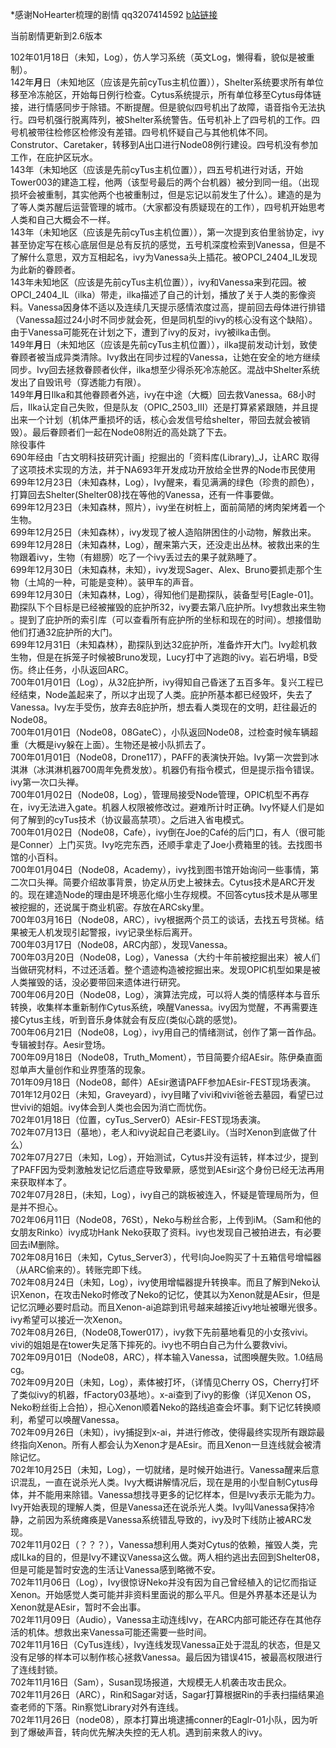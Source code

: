 \*感谢NoHearter梳理的剧情 qq3207414592 [b站链接](http://space.bilibili.com/17435569?share_medium=android&share_source=copy_link&bbid=LxstGCpOeBkuHSxINEg0UWMCMVJgUginfoc&ts=1548688570647)  

当前剧情更新到2.6版本  

102年01月18日（未知，Log），仿人学习系统（英文Log，懒得看，貌似是被重制）。  
142年**月**日（未知地区（应该是先前cyTus主机位置）），Shelter系统要求所有单位移至冷冻舱区，开始每日例行检查。Cytus系统提示，所有单位移至Cytus母体链接，进行情感同步于除错。不断提醒。但是貌似四号机出了故障，语音指令无法执行。四号机强行脱离阵列，被Shelter系统警告。伍号机补上了四号机的工作。四号机被带往检修区检修没有差错。四号机怀疑自己与其他机体不同。Construtor、Caretaker，转移到A出口进行Node08例行建设。四号机没有参加工作，在庇护区玩水。  
143年（未知地区（应该是先前cyTus主机位置）），四五号机进行对话，开始Tower003的建造工程，他两（该型号最后的两个台机器）被分到同一组。（出现损坏会被重制，其实他两个也被重制过，但是忘记以前发生了什么）。建造的是为了等人类苏醒后运营管理的城市。（大家都没有质疑现在的工作），四号机开始思考人类和自己大概会不一样。  
143年（未知地区（应该是先前cyTus主机位置）），第一次提到亥伯里翁协定，ivy甚至协定写在核心底层但是总有反抗的感觉，五号机深度检索到Vanessa，但是不了解什么意思，双方互相起名，ivy为Vanessa头上插花。被OPCI_2404_IL发现为此新的眷顾者。  
143年未知地区（应该是先前cyTus主机位置）），ivy和Vanessa来到花园。被OPCI_2404_IL（ilka）带走，ilka描述了自己的计划，播放了关于人类的影像资料。Vanessa因身体不适以及连续几天提示感情浓度过高，提前回去母体进行排错（Vanessa超过24小时不同步就会死，但是同机型的ivy的核心没有这个缺陷）。由于Vanessa可能死在计划之下，遭到了ivy的反对，ivy被ilka击倒。  
149年**月**日（未知地区（应该是先前cyTus主机位置）），ilka提前发动计划，致使眷顾者被当成异类清除。Ivy救出在同步过程的Vanessa，让她在安全的地方继续同步。Ivy回去拯救眷顾者伙伴，ilka想至少得杀死冷冻舱区。混战中Shelter系统发出了自毁讯号（穿透能力有限）。  
149年**月**日Ilka和其他眷顾者外逃，ivy在中途（大概）回去救Vanessa。68小时后，Ilka认定自己失败，但是队友（OPIC_2503_III）还是打算紧紧跟随，并且提出来一个计划（机体严重损坏的话，核心会发信号给shelter，带回去就会被销毁）。最后眷顾者们一起在Node08附近的高处跳了下去。  
除役事件   
690年经由「古文明科技研究计画」挖掘出的「资料库(Library)_J，让ARC 取得了这项技术实现的方法，并于NA693年开发成功开放给全世界的Node市民使用  
699年12月23日（未知森林，Log），Ivy醒来，看见满满的绿色（珍贵的颜色），打算回去Shelter(Shelter08)找在等他的Vanessa，还有一件事要做。  
699年12月23日（未知森林，照片），ivy坐在树桩上，面前简陋的烤肉架烤着一个生物。  
699年12月25日（未知森林），ivy发现了被人造陷阱困住的小动物，解救出来。  
699年12月28日（未知森林，Log），醒来第六天，还没走出丛林。被救出来的生物跟着ivy，生物（有翅膀）吃了一个ivy丢过去的果子就熟睡了。  
699年12月30日（未知森林，未知），ivy发现Sager、Alex、Bruno要抓走那个生物（土鸠的一种，可能是变种）。装甲车的声音。  
699年12月30日（未知森林，Log），得知他们是勘探队，装备型号\[Eagle-01\]。勘探队下个目标是已经被摧毁的庇护所32，ivy要去第八庇护所。Ivy想救出来生物 。提到了庇护所的索引库（可以查看所有庇护所的坐标和现在的时间）。想接借助他们打通32庇护所的大门。  
699年12月31日（未知森林），勘探队到达32庇护所，准备炸开大门。Ivy趁机救生物，但是在拆笼子时候被Bruno发现，Lucy打中了逃跑的ivy。岩石坍塌，B受伤。终止任务，小队返回ARC。  
700年01月01日（Log），从32庇护所，ivy得知自己昏迷了五百多年。复兴工程已经结束，Node盖起来了，所以才出现了人类。庇护所基本都已经毁坏，失去了Vanessa。Ivy左手受伤，放弃去8庇护所，想去看人类现在的文明，赶往最近的Node08。  
700年01月01日（Node08，08GateC），小队返回Node08，过检查时候车辆超重（大概是ivy躲在上面）。生物还是被小队抓去了。  
700年01月01日（Node08，Drone117），PAFF的表演快开始。Ivy第一次尝到冰淇淋（冰淇淋机器700周年免费发放）。机器仍有指令模式，但是提示指令错误。ivy第一次口头禅。  
700年01月02日（Node08，Log），管理局接受Node管理，OPIC机型不再存在，ivy无法进入gate。机器人权限被修改过。避难所计时正确。Ivy怀疑人们是如何了解到的cyTus技术（协议最高禁项）。之后进入省电模式。  
700年01月02日（Node08，Cafe），ivy倒在Joe的Café的后门口，有人（很可能是Conner）上门买货。Ivy吃完东西，还顺手拿走了Joe小费箱里的钱。去找图书馆的小百科。  
700年01月04日（Node08，Academy），ivy找到图书馆开始询问一些事情，第二次口头禅。简要介绍故事背景，协定从历史上被抹去。Cytus技术是ARC开发的。现在建造Node的理由是环境恶化缩小生存规模。不回答cytus技术是从哪里被挖掘的，还说属于商业机密。存放在ARCsky里。  
700年03月16日（Node08，ARC），ivy根据两个员工的谈话，去找五号货梯。结果被无人机发现引起警报，ivy记录坐标后离开。  
700年03月17日（Node08，ARC内部），发现Vanessa。  
700年03月20日（Node08，Log），Vanessa（大约十年前被挖掘出来）被人们当做研究材料，不过还活着。整个遗迹构造被挖掘出来。发现OPIC机型如果是被人类摧毁的话，没必要带回来遗体进行研究。  
700年06月20日（Node08，Log），演算法完成，可以将人类的情感样本与音乐转换，收集样本重新制作Cytus系统，唤醒Vanessa。ivy因为觉醒，不再需要连接Cytus主线，听到音乐身体就会有反应(类似心跳的感觉)。  
700年06月21日（Node08，Log），ivy用自己的情绪测试，创作了第一首作品。专辑被封存。Aesir登场。   
700年09月18日（Node08，Truth_Moment），节目简要介绍AEsir。陈伊桑直面怼单声大量创作和业界堕落的现象。  
701年09月18日（Node08，邮件）AEsir邀请PAFF参加AEsir-FEST现场表演。  
701年12月02日（未知，Graveyard），ivy目睹了vivi和vivi爸爸去墓园，看望已过世vivi的姐姐。ivy体会到人类也会因为消亡而忧伤。  
702年01月18日（位置，cyTus_Server0）AEsir-FEST现场表演。  
702年07月13日（墓地），老人和ivy说起自己老婆Lily。（当时Xenon到底做了什么）  
702年07月27日（未知，Log），开始测试，Cytus并没有运转，样本过少，提到了PAFF因为受刺激触发记忆后遗症导致晕厥，感觉到AEsir这个身份已经无法再用来获取样本了。  
702年07月28日，(未知，Log），ivy自己的跳板被连入，怀疑是管理局所为，但是并不担心。  
702年06月11日（Node08，76St），Neko与粉丝合影，上传到iM。（Sam和他的女朋友Rinko）ivy成功Hank Neko获取了资料。ivy也发现自己被拍进去，有必要回去iM删除。  
702年08月16日（未知，Cytus_Server3），代号I向Joe购买了十五箱信号增幅器（从ARC偷来的）。转账完即下线。  
702年08月24日（未知，Log），ivy使用增幅器提升转换率。而且了解到Neko认识Xenon，在攻击Neko时修改了Neko的记忆，使其以为Xenon就是AEsir，但是记忆沉睡必要时启动。而且Xenon-ai追踪到讯号越来越接近ivy地址被曝光很多。ivy希望可以接近一次Xenon。  
702年08月26日,（Node08,Tower017），ivy救下先前墓地看见的小女孩vivi。vivi的姐姐是在tower失足落下摔死的。ivy也不明白自己为什么要救vivi。  
702年09月01日（Node08，ARC），样本输入Vanessa，试图唤醒失败。1.0结局cg。  
702年09月20日（未知，Log），素体被打坏，（详情见Cherry OS，Cherry打坏了类似ivy的机器，fFactory03基地）。x-ai查到了ivy的影像（详见Xenon OS，Neko粉丝街上合拍），担心Xenon顺着Neko的路线追查会坏事。剩下记忆转换顺利，希望可以唤醒Vanessa。  
702年09月26日（未知），ivy捕捉到x-ai，并进行修改，使得最终实现所有跟踪最终指向Xenon。所有人都会认为Xenon才是AEsir。而且Xenon一旦连线就会被清除记忆。  
702年10月25日（未知，Log），一切就绪，是时候开始进行。Vanessa醒来后意识混乱，一直在说杀光人类。Ivy大概讲解情况后，现在是用的小型自制Cytus母体，并不能用来除错。Vanessa想找寻更多的记忆样本，但是Ivy表示无能为力。Ivy开始表现的理解人类，但是Vanessa还在说杀光人类。Ivy叫Vanessa保持冷静，之前因为系统瘫痪是Vanessa系统错乱导致的，ivy及时下线防止被ARC发现。  
702年11月02日（？？？），Vanessa想利用人类对Cytus的依赖，摧毁人类，完成ILka的目的，但是Ivy不建议Vanessa这么做。两人相约逃出去回到Shelter08，但是可能是暂时安逸的生活让Vanessa感到略微不安。  
702年11月06日（Log），Ivy很惊讶Neko并没有因为自己曾经植入的记忆而指证Xenon。开始感觉人类可能并非资料里面说的那么平凡。但是外界基本还是认为Xenon就是AEsir，暂时不会出事。  
702年11月09日（Audio），Vanessa主动连线Ivy，在ARC内部可能还存在其他存活的机体。想救出来Vanessa可能还需要一些时间。  
702年11月16日（CyTus连线），Ivy连线发现Vanessa正处于混乱的状态，但是又没有足够的样本可以制作核心拯救Vanessa。最后因为错误415，被最高权限进行了连线封锁。  
702年11月16日（Sam），Susan现场报道，大规模无人机袭击攻击民众。  
702年11月26日（ARC），Rin和Sagar对话，Sagar打算根据Rin的手表扫描结果追查老师的下落。Rin察觉Library对外有连线。  
702年11月26日（node08），原本打算出境逮捕conner的Eaglr-01小队，因为听到了爆破声音，转向优先解决失控的无人机。遇到前来救人的ivy。  
